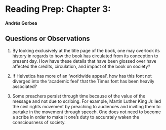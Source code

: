 # Reading Prep: Chapter 3: 

#### Andrés Gorbea

## Questions or Observations

1. By looking exclusively at the title page of the book, one may overlook its history in regards to how the book has circulated from its conception to present day.  How have these details that have been glossed over have affected the credits, circulation, and impact of the book on society?


2. If Helvetica has more of an ‘worldwide appeal’, how has this font not diverged into the ‘academic feel’ that the Times font has been heavily associated?  


3. Some preachers persist through time because of the value of the message and not due to scribing.  For example, Martin Luther King Jr.  led the civil rights movement by preaching to audiences and inviting them to partake in the movement through speech. One does not need to become a scribe in order to make it one’s duty to accurately waken the consciousness of society.
